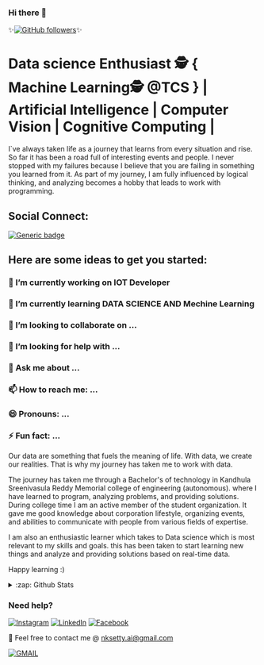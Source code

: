 
<!--
**NaveenkumarSetty/NaveenkumarSetty** is a ✨ _special_ ✨ repository because its `README.md` (this file) appears on your GitHub profile.
-->

### Hi there 👋

✨[![GitHub followers](https://img.shields.io/github/followers/NaveenkumarSetty?tab=followersstyle=social&label=Follow&maxAge=2592000)](https://github.com/NaveenkumarSetty?tab=following)✨


# Data science Enthusiast 🕵 { Machine Learning🕵 @TCS } | Artificial Intelligence | Computer Vision | Cognitive Computing | #
I`ve always taken life as a journey that learns from every situation and rise. So far it has been a road full of interesting events and people. I never stopped with my failures because I believe that you are failing in something you learned from it. As part of my journey, I am fully influenced by logical thinking, and analyzing becomes a hobby that leads to work with programming.

## Social Connect: 
[![Generic badge](https://img.shields.io/badge/LinkedIn-Connect-blue.svg?style=for-the-badge&logo=linkedin&logoColor=white)](https://www.linkedin.com/in/Naveenkumar-Setty/) 

## Here are some ideas to get you started:

### 🔭 I’m currently working on IOT Developer
### 🌱 I’m currently learning DATA SCIENCE AND Mechine Learning
### 👯 I’m looking to collaborate on ...
### 🤔 I’m looking for help with ...
### 💬 Ask me about ...
### 📫 How to reach me: ...
### 😄 Pronouns: ...
### ⚡ Fun fact: ...

Our data are something that fuels the meaning of life. With data, we create our realities. That is why my journey has taken me to work with data.

The journey has taken me through a Bachelor's of technology in Kandhula Sreenivasula Reddy Memorial college of engineering (autonomous). where I have learned to program, analyzing problems, and providing solutions. During college time I am an active member of the student organization. It gave me good knowledge about corporation lifestyle, organizing events, and abilities to communicate with people from various fields of expertise.

I am also an enthusiastic learner which takes to Data science which is most relevant to my skills and goals. this has been taken to start learning new things and analyze and providing solutions based on real-time data.

Happy learning :) 

<details>
  <summary>:zap: Github Stats</summary>

  <img align="left" alt="NaveenkumarSetty's Github Stats" src="https://github-readme-stats.codestackr.vercel.app/api?username=NaveenkumarSetty&show_icons=true&hide_border=true" />

</details>

### Need help?

[![Instagram](https://img.shields.io/static/v1.svg?label=follow&message=@NaveenkumarSetty&color=grey&logo=instagram&style=flat&logoColor=white&colorA=critical)](https://www.instagram.com/naveenkumarsetty/) [![LinkedIn](https://img.shields.io/static/v1.svg?label=connect&message=@NaveenkumarSetty&color=success&logo=linkedin&style=flat&logoColor=white&colorA=blue)](https://www.linkedin.com/in/naveenkumarsetty/) [![Facebook](https://img.shields.io/static/v1.svg?label=follow&message=@NaveenkumarSetty&color=9cf&logo=facebook&style=flat&logoColor=white&colorA=informational)](https://www.facebook.com/NaveekumarSetty/)  

:email: Feel free to contact me @ [nksetty.ai@gmail.com](https://mail.google.com/mail/)

[![GMAIL](https://img.shields.io/static/v1.svg?label=send&message=nksetty.ai@gmail.com&color=red&logo=gmail&style=social)](https://github.com/NaveenkumarSetty) 




